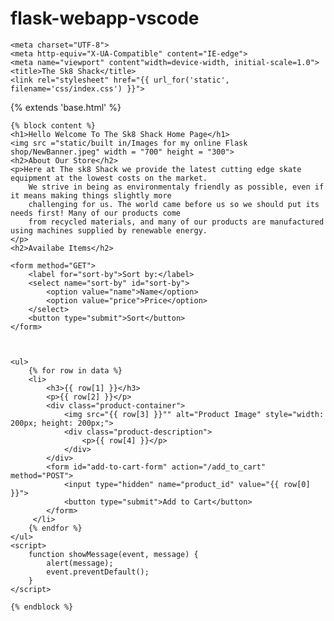 # flask-webapp-vscode

<!DOCTYPE html>
<html lang='en'>
<head>
    
    <meta charset="UTF-8">
    <meta http-equiv="X-UA-Compatible" content="IE-edge">
    <meta name="viewport" content"width=device-width, initial-scale=1.0">
    <title>The Sk8 Shack</title>
    <link rel="stylesheet" href="{{ url_for('static', filename='css/index.css') }}">
</head>
<body>
    {% extends 'base.html' %}

    {% block content %}
    <h1>Hello Welcome To The Sk8 Shack Home Page</h1>
    <img src ="static/built in/Images for my online Flask shop/NewBanner.jpeg" width = "700" height = "300">
    <h2>About Our Store</h2>
    <p>Here at The sk8 Shack we provide the latest cutting edge skate equipment at the lowest costs on the market.
        We strive in being as environmentaly friendly as possible, even if it means making things slightly more
        challenging for us. The world came before us so we should put its needs first! Many of our products come 
        from recycled materials, and many of our products are manufactured using machines supplied by renewable energy.
    </p>
    <h2>Availabe Items</h2>
    
    <form method="GET">
        <label for="sort-by">Sort by:</label>
        <select name="sort-by" id="sort-by">
            <option value="name">Name</option>
            <option value="price">Price</option>
        </select>
        <button type="submit">Sort</button>
    </form>
    
    
    
    <ul>
        {% for row in data %}
        <li>
            <h3>{{ row[1] }}</h3> 
            <p>{{ row[2] }}</p> 
            <div class="product-container">
                <img src="{{ row[3] }}"" alt="Product Image" style="width: 200px; height: 200px;">
                <div class="product-description">
                    <p>{{ row[4] }}</p>
                </div>
            </div>
            <form id="add-to-cart-form" action="/add_to_cart" method="POST">
                <input type="hidden" name="product_id" value="{{ row[0] }}">
                <button type="submit">Add to Cart</button>
            </form>
         </li>
        {% endfor %}
    </ul>
    <script>
        function showMessage(event, message) {
            alert(message);
            event.preventDefault(); 
        }
    </script>
    
    {% endblock %}
    
</body>
</html>
